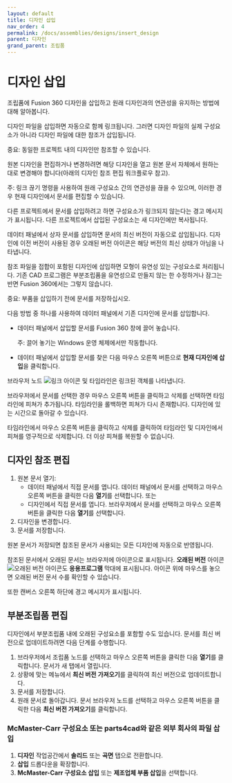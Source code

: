 ```yaml
---
layout: default
title: 디자인 삽입
nav_order: 4
permalink: /docs/assemblies/designs/insert_design
parent: 디자인
grand_parent: 조립품
---
```

디자인 삽입
======

조립품에 Fusion 360 디자인을 삽입하고 원래 디자인과의 연관성을 유지하는 방법에 대해 알아봅니다.

디자인 파일을 삽입하면 자동으로 함께 링크됩니다. 그러면 디자인 파일의 실제 구성요소가 아니라 디자인 파일에 대한 참조가 삽입됩니다.

중요: 동일한 프로젝트 내의 디자인만 참조할 수 있습니다.

원본 디자인을 편집하거나 변경하려면 해당 디자인을 열고 원본 문서 자체에서 원하는 대로 변경해야 합니다(아래의 디자인 참조 편집 워크플로우 참고).

주: 링크 끊기 명령을 사용하여 원래 구성요소 간의 연관성을 끊을 수 있으며, 이러한 경우 현재 디자인에서 문서를 편집할 수 있습니다.

다른 프로젝트에서 문서를 삽입하려고 하면 구성요소가 링크되지 않는다는 경고 메시지가 표시됩니다. 다른 프로젝트에서 삽입된 구성요소는 새 디자인에만 복사됩니다.

데이터 패널에서 상자 문서를 삽입하면 문서의 최신 버전이 자동으로 삽입됩니다. 디자인에 이전 버전이 사용된 경우 오래된 버전 아이콘은 해당 버전의 최신 상태가 아님을 나타냅니다.

참조 파일을 접합이 포함된 디자인에 삽입하면 모형이 유연성 있는 구성요소로 처리됩니다. 기존 CAD 프로그램은 부분조립품을 유연성으로 만들지 않는 한 수정하거나 잠그는 반면 Fusion 360에서는 그렇지 않습니다.

중요: 부품을 삽입하기 전에 문서를 저장하십시오.

다음 방법 중 하나를 사용하여 데이터 패널에서 기존 디자인에 문서를 삽입합니다.

*   데이터 패널에서 삽입할 문서를 Fusion 360 창에 끌어 놓습니다.
    
    주: 끌어 놓기는 Windows 운영 체제에서만 작동합니다.
    
*   데이터 패널에서 삽입할 문서를 찾은 다음 마우스 오른쪽 버튼으로 **현재 디자인에 삽입**을 클릭합니다.
    

브라우저 노드 ![링크 아이콘](https://help.autodesk.com/cloudhelp/KOR/Fusion-Assemble/images/icon/browser/component-link.png) 및 타임라인은 링크된 객체를 나타냅니다.

브라우저에서 문서를 선택한 경우 마우스 오른쪽 버튼을 클릭하고 삭제를 선택하면 타임라인에 피쳐가 추가됩니다. 타임라인을 롤백하면 피쳐가 다시 존재합니다. 디자인에 있는 시간으로 돌아갈 수 있습니다.

타임라인에서 마우스 오른쪽 버튼을 클릭하고 삭제를 클릭하여 타임라인 및 디자인에서 피쳐를 영구적으로 삭제합니다. 더 이상 피쳐를 복원할 수 없습니다.

디자인 참조 편집
---------

1.  원본 문서 열기:
    *   데이터 패널에서 직접 문서를 엽니다. 데이터 패널에서 문서를 선택하고 마우스 오른쪽 버튼을 클릭한 다음 **열기**를 선택합니다. 또는
    *   디자인에서 직접 문서를 엽니다. 브라우저에서 문서를 선택하고 마우스 오른쪽 버튼을 클릭한 다음 **열기**를 선택합니다.
2.  디자인을 변경합니다.
3.  문서를 저장합니다.

원본 문서가 저장되면 참조된 문서가 사용되는 모든 디자인에 자동으로 반영됩니다.

참조된 문서에서 오래된 문서는 브라우저에 아이콘으로 표시됩니다. **오래된 버전** 아이콘 ![오래된 버전 아이콘](https://help.autodesk.com/cloudhelp/KOR/Fusion-Assemble/images/icon/browser/component-out-of-date.png)도 **응용프로그램** 막대에 표시됩니다. 아이콘 위에 마우스를 놓으면 오래된 버전 문서 수를 확인할 수 있습니다.

또한 캔버스 오른쪽 하단에 경고 메시지가 표시됩니다.

부분조립품 편집
--------

디자인에서 부분조립품 내에 오래된 구성요소를 포함할 수도 있습니다. 문서를 최신 버전으로 업데이트하려면 다음 단계를 수행합니다.

1.  브라우저에서 조립품 노드를 선택하고 마우스 오른쪽 버튼을 클릭한 다음 **열기**를 클릭합니다. 문서가 새 탭에서 열립니다.
2.  상황에 맞는 메뉴에서 **최신 버전 가져오기**를 클릭하여 최신 버전으로 업데이트합니다.
3.  문서를 저장합니다.
4.  원래 문서로 돌아갑니다. 문서 브라우저 노드를 선택하고 마우스 오른쪽 버튼을 클릭한 다음 **최신 버전 가져오기**를 클릭합니다.

### McMaster-Carr 구성요소 또는 parts4cad와 같은 외부 회사의 파일 삽입

1.  **디자인** 작업공간에서 **솔리드** 또는 **곡면** 탭으로 전환합니다.
2.  **삽입** 드롭다운을 확장합니다.
3.  **McMaster-Carr 구성요소 삽입** 또는 **제조업체 부품 삽입**을 선택합니다.